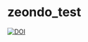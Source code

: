 # zeondo_test

[![DOI](https://sandbox.zenodo.org/badge/1004267694.svg)](https://handle.stage.datacite.org/10.5072/zenodo.274018)
